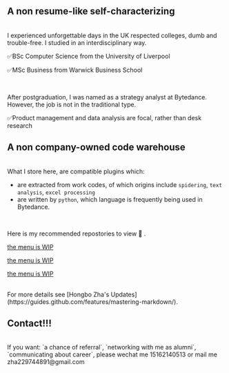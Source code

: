 ## A non resume-like self-characterizing 
 <br/> 
I experienced unforgettable days in the UK respected colleges, dumb and trouble-free. I studied in an interdisciplinary way.

:white_check_mark:BSc Computer Science from the University of Liverpool


:white_check_mark:MSc Business from Warwick Business School

<br/>   

After postgraduation, I was named as a strategy analyst at Bytedance. However, the job is not in the traditional type.

:white_check_mark:Product management and data analysis are focal, rather than desk research


## A non company-owned code warehouse
 <br/> 
What I store here, are compatible plugins which:

-   are extracted from work codes, of which origins include `spidering`, `text analysis`, `excel processing`
-   are written by `python`, which language is frequently being used in Bytedance. 
 
 <br/> 
 
Here is my recommended repostories to view    :love_you_gesture:  .

[the menu is WIP](https://guides.github.com/features/mastering-markdown/)

[the menu is WIP](https://guides.github.com/features/mastering-markdown/)

[the menu is WIP](https://guides.github.com/features/mastering-markdown/)


 <br/> 
For more details see [Hongbo Zha's Updates](https://guides.github.com/features/mastering-markdown/).


## Contact!!!
 <br/> 
If you want: `a chance of referral`, `networking with me as alumni`, `communicating about career`, please wechat me 15162140513 or mail me zha229744891@gmail.com
